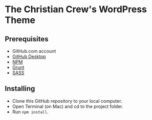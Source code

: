 # The Christian Crew's WordPress Theme

## Prerequisites
* GitHub.com account
* [GitHub Desktop](https://desktop.github.com)
* [NPM](https://www.npmjs.com)
* [Grunt](http://gruntjs.com)
* [SASS](http://sass-lang.com)

## Installing
* Clone this GitHub repository to your local computer.
* Open Terminal (on Mac) and cd to the project folder.
* Run `npm install`.
